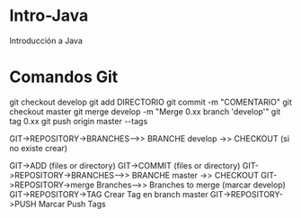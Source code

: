 # Intro-Java
Introducción a Java


# Comandos Git
git checkout develop
git add DIRECTORIO
git commit -m "COMENTARIO"
git checkout master
git merge develop -m "Merge 0.xx branch 'develop'"
git tag 0.xx
git push origin master --tags


GIT->REPOSITORY->BRANCHES-->>
	BRANCHE develop ->> CHECKOUT (si no existe crear)

GIT->ADD (files or directory)
GIT->COMMIT (files or directory)
GIT->REPOSITORY->BRANCHES-->>
	BRANCHE master ->> CHECKOUT
GIT->REPOSITORY->merge Branches-->>
	Branches to merge (marcar develop)
GIT->REPOSITORY->TAG
	Crear Tag en branch master
GIT->REPOSITORY->PUSH
	Marcar Push Tags
